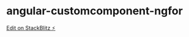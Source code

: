 # angular-customcomponent-ngfor

[Edit on StackBlitz ⚡️](https://stackblitz.com/edit/angular-customcomponent-ngfor)
